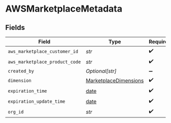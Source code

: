 # AWSMarketplaceMetadata


## Fields

| Field                                                                 | Type                                                                  | Required                                                              | Description                                                           |
| --------------------------------------------------------------------- | --------------------------------------------------------------------- | --------------------------------------------------------------------- | --------------------------------------------------------------------- |
| `aws_marketplace_customer_id`                                         | *str*                                                                 | :heavy_check_mark:                                                    | N/A                                                                   |
| `aws_marketplace_product_code`                                        | *str*                                                                 | :heavy_check_mark:                                                    | N/A                                                                   |
| `created_by`                                                          | *Optional[str]*                                                       | :heavy_minus_sign:                                                    | N/A                                                                   |
| `dimension`                                                           | [MarketplaceDimensions](../../models/shared/marketplacedimensions.md) | :heavy_check_mark:                                                    | N/A                                                                   |
| `expiration_time`                                                     | [date](https://docs.python.org/3/library/datetime.html#date-objects)  | :heavy_check_mark:                                                    | N/A                                                                   |
| `expiration_update_time`                                              | [date](https://docs.python.org/3/library/datetime.html#date-objects)  | :heavy_check_mark:                                                    | N/A                                                                   |
| `org_id`                                                              | *str*                                                                 | :heavy_check_mark:                                                    | N/A                                                                   |